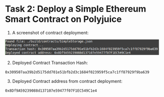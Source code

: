 # Task 2: Deploy a Simple Ethereum Smart Contract on Polyjuice

1) A screenshot of contract deployment:

![Contract Deployment](./deploy.png)

2) Deployed Contract Transaction Hash:
```
0x309507aa39b2d5175dd701e51bfb2d3c1684f023959f5ca7c1ff87929f9ba639
```
3) Deployed Contract address from contract deployment:
```
0x8Df9A59239088d137107e59477f07F1EC549C1e4
```
